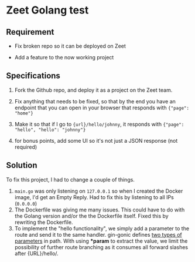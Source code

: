 # Zeet Golang test

  

## Requirement

- Fix broken repo so it can be deployed on Zeet

- Add a feature to the now working project

## Specifications

1.  Fork the Github repo, and deploy it as a project on the Zeet team.  
    
2.  Fix anything that needs to be fixed, so that by the end you have an endpoint that you can open in your browser that responds with `{"page": "home"}`
    
3.  Make it so that if I go to `{url}/hello/johnny`, it responds with `{"page": "hello", "hello": "johnny"}`
    
4.  for bonus points, add some UI so it's not just a JSON response (not required)

## Solution
To fix this project, I had to change a couple of things. 
1. `main.go` was only listening on `127.0.0.1` so when I created the Docker image, I'd get an Empty Reply. Had to fix this by listening to all IPs (`0.0.0.0`)
2. The Dockerfile was giving me many issues. This could have to do with the Golang version and/or the the Dockerfile itself. Fixed this by rewriting the Dockerfile. 
3. To implement the "hello functionality", we simply add a parameter to the route and send it to the same handler. gin-gonic defines [two types of parameters](https://chenyitian.gitbooks.io/gin-web-framework/content/docs/8.html) in path. With using  __*param__ to extract the value, we limit the possibility of further route branching as it consumes all forward slashes after {URL}/hello/. 
